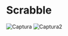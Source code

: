 # Scrabble

![Captura](https://user-images.githubusercontent.com/38967981/55663341-134fe180-57da-11e9-99a6-1f23ce58be16.PNG)
![Captura2](https://user-images.githubusercontent.com/38967981/55663343-164ad200-57da-11e9-8a76-afb5eb3109a0.PNG)
